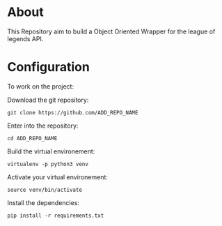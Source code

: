 # About

This Repository aim to build a Object Oriented Wrapper for the league of legends API.

# Configuration

To work on the project:

Download the git repository:
```
git clone https://github.com/ADD_REPO_NAME
```
Enter into the repository:
```
cd ADD_REPO_NAME
```

Build the virtual environement:

```
virtualenv -p python3 venv
```

Activate your virtual environement:
```
source venv/bin/activate
```

Install the dependencies:
```
pip install -r requirements.txt
```